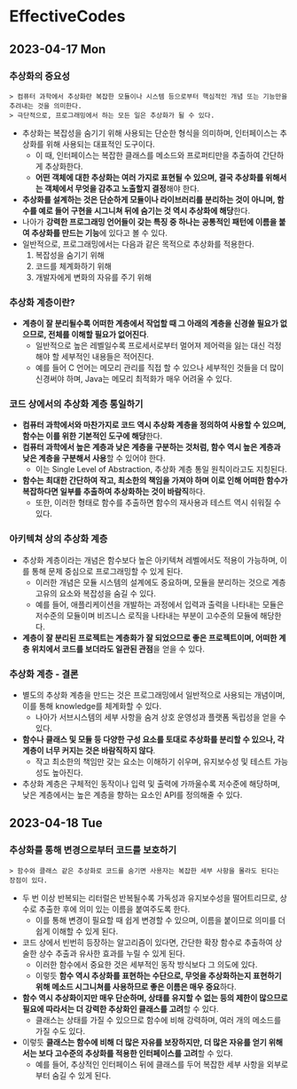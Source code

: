 # EffectiveCodes
## 2023-04-17 Mon
### 추상화의 중요성 
```
> 컴퓨터 과학에서 추상화란 복잡한 모듈이나 시스템 등으로부터 핵심적인 개념 또는 기능만을 추려내는 것을 의미한다.
> 극단적으로, 프로그래밍에서 하는 모든 일은 추상화가 될 수 있다.
```
* 추상화는 복잡성을 숨기기 위해 사용되는 단순한 형식을 의미하며, 인터페이스는 추상화를 위해 사용되는 대표적인 도구이다.
  * 이 때, 인터페이스는 복잡한 클래스를 메소드와 프로퍼티만을 추출하여 간단하게 추상화한다.
  * **어떤 객체에 대한 추상화는 여러 가지로 표현될 수 있으며, 결국 추상화를 위해서는 객체에서 무엇을 감추고 노출할지 결정**해야 한다.
* **추상화를 설계하는 것은 단순하게 모듈이나 라이브러리를 분리하는 것이 아니며, 함수를 예로 들어 구현을 시그니쳐 뒤에 숨기는 것 역시 추상화에 해당**한다.
* 나아가 **강력한 프로그래밍 언어들이 갖는 특징 중 하나는 공통적인 패턴에 이름을 붙여 추상화를 만드는 기능**에 있다고 볼 수 있다.
* 일반적으로, 프로그래밍에서는 다음과 같은 목적으로 추상화를 적용한다.
  1. 복잡성을 숨기기 위해
  2. 코드를 체계화하기 위해
  3. 개발자에게 변화의 자유를 주기 위해

### 추상화 계층이란?
* **계층이 잘 분리될수록 어떠한 계층에서 작업할 때 그 아래의 계층을 신경쓸 필요가 없으므로, 전체를 이해할 필요가 없어진다**.
  * 일반적으로 높은 레벨일수록 프로세서로부터 멀어져 제어력을 잃는 대신 걱정해야 할 세부적인 내용들은 적어진다.
  * 예를 들어 C 언어는 메모리 관리를 직접 할 수 있으나 세부적인 것들을 더 많이 신경써야 하며, Java는 메모리 최적화가 매우 어려울 수 있다.

### 코드 상에서의 추상화 계층 통일하기
* **컴퓨터 과학에서와 마찬가지로 코드 역시 추상화 계층을 정의하여 사용할 수 있으며, 함수는 이를 위한 기본적인 도구에 해당**한다.
* **컴퓨터 과학에서 높은 계층과 낮은 계층을 구분하는 것처럼, 함수 역시 높은 계층과 낮은 계층을 구분해서 사용**할 수 있어야 한다.
  * 이는 Single Level of Abstraction, 추상화 계층 통일 원칙이라고도 지칭된다.
* **함수는 최대한 간단하여 작고, 최소한의 책임을 가져야 하며 이로 인해 어떠한 함수가 복잡하다면 일부를 추출하여 추상화하는 것이 바람직**하다.
  * 또한, 이러한 형태로 함수를 추출하면 함수의 재사용과 테스트 역시 쉬워질 수 있다.

### 아키텍쳐 상의 추상화 계층
* 추상화 계층이라는 개념은 함수보다 높은 아키텍쳐 레벨에서도 적용이 가능하며, 이를 통해 문제 중심으로 프로그래밍할 수 있게 된다.
  * 이러한 개념은 모듈 시스템의 설계에도 중요하며, 모듈을 분리하는 것으로 계층 고유의 요소와 복잡성을 숨길 수 있다.
  * 예를 들어, 애플리케이션을 개발하는 과정에서 입력과 출력을 나타내는 모듈은 저수준의 모듈이며 비즈니스 로직을 나타내는 부분이 고수준의 모듈에 해당한다.
* **계층이 잘 분리된 프로젝트는 계층화가 잘 되었으므로 좋은 프로젝트이며, 어떠한 계층 위치에서 코드를 보더라도 일관된 관점**을 얻을 수 있다.

### 추상화 계층 - 결론
* 별도의 추상화 계층을 만드는 것은 프로그래밍에서 일반적으로 사용되는 개념이며, 이를 통해 knowledge를 체계화할 수 있다.
  * 나아가 서브시스템의 세부 사항을 숨겨 상호 운영성과 플랫폼 독립성을 얻을 수 있다.
* **함수나 클래스 및 모듈 등 다양한 구성 요소를 토대로 추상화를 분리할 수 있으나, 각 계층이 너무 커지는 것은 바람직하지 않다**.
  * 작고 최소한의 책임만 갖는 요소는 이해하기 쉬우며, 유지보수성 및 테스트 가능성도 높아진다.
* 추상화 계층은 구체적인 동작이나 입력 및 출력에 가까울수록 저수준에 해당하며, 낮은 계층에서는 높은 계층을 향하는 요소인 API를 정의해줄 수 있다.

## 2023-04-18 Tue
### 추상화를 통해 변경으로부터 코드를 보호하기 
```
> 함수와 클래스 같은 추상화로 코드를 숨기면 사용자는 복잡한 세부 사항을 몰라도 된다는 장점이 있다.
```
* 두 번 이상 반복되는 리터럴은 반복될수록 가독성과 유지보수성을 떨어트리므로, 상수로 추출한 후에 의미 있는 이름을 붙여주도록 한다.
  * 이를 통해 변경이 필요할 때 쉽게 변경할 수 있으며, 이름을 붙이므로 의미를 더 쉽게 이해할 수 있게 된다.
* 코드 상에서 빈번히 등장하는 알고리즘이 있다면, 간단한 확장 함수로 추출하여 상술한 상수 추출과 유사한 효과를 누릴 수 있게 된다.
  * 이러한 함수에서 중요한 것은 세부적인 동작 방식보다 그 의도에 있다.
  * 이렇듯 **함수 역시 추상화를 표현하는 수단으로, 무엇을 추상화하는지 표현하기 위해 메소드 시그니쳐를 사용하므로 좋은 이름은 매우 중요**하다.
* **함수 역시 추상화이지만 매우 단순하며, 상태를 유지할 수 없는 등의 제한이 많으므로 필요에 따라서는 더 강력한 추상화인 클래스를 고려**할 수 있다.
  * 클래스는 상태를 가질 수 있으므로 함수에 비해 강력하며, 여러 개의 메소드를 가질 수도 있다.
* 이렇듯 **클래스는 함수에 비해 더 많은 자유를 보장하지만, 더 많은 자유를 얻기 위해서는 보다 고수준의 추상화를 적용한 인터페이스를 고려**할 수 있다.
  * 예를 들어, 추상적인 인터페이스 뒤에 클래스를 두어 복잡한 세부 사항을 외부로부터 숨길 수 있게 된다.